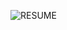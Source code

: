 ![RESUME ](https://user-images.githubusercontent.com/30195666/99911469-a4aaf900-2d1a-11eb-8e6b-6d542f0cedab.png)
